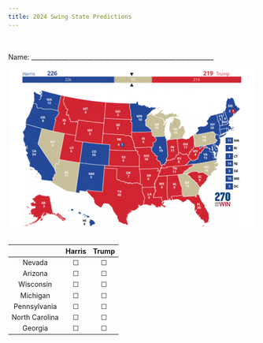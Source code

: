 ```yaml
---
title: 2024 Swing State Predictions
---
```

<br>
<br>
Name: __________________________________________________________
<br>
<br>

<img src="battleground_map.png">
<br>
<br>

|  | Harris | Trump |
|:---:|:---:|:---:|
| Nevada | &#x2610; | &#x2610; |
| Arizona | &#x2610; | &#x2610; |
| Wisconsin | &#x2610; | &#x2610; |
| Michigan | &#x2610; | &#x2610; |
| Pennsylvania | &#x2610; | &#x2610; |
| North Carolina | &#x2610; | &#x2610; |
| Georgia | &#x2610; | &#x2610; |